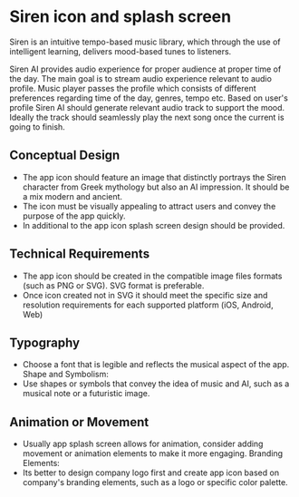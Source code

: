 # Siren icon and splash screen

Siren is an intuitive tempo-based music library, which through the use of intelligent learning, delivers mood-based tunes to listeners.

Siren AI provides audio experience for proper audience at proper time of the day. The main goal is to stream audio experience relevant to audio profile. Music player passes the profile which consists of different preferences regarding time of the day, genres, tempo etc. Based on user's profile Siren AI should generate relevant audio track to support the mood. Ideally the track should seamlessly play the next song once the current is going to finish.

## Conceptual Design

- The app icon should feature an image that distinctly portrays the Siren character from Greek mythology but also an AI impression. It should be a mix modern and ancient.
- The icon must be visually appealing to attract users and convey the purpose of the app quickly.
- In additional to the app icon splash screen design should be provided.

## Technical Requirements

- The app icon should be created in the compatible image files formats (such as PNG or SVG). SVG format is preferable.
- Once icon created not in SVG it should meet the specific size and resolution requirements for each supported platform (iOS, Android, Web)

## Typography

- Choose a font that is legible and reflects the musical aspect of the app.
Shape and Symbolism:
- Use shapes or symbols that convey the idea of music and AI, such as a musical note or a futuristic image.

## Animation or Movement

- Usually app splash screen allows for animation, consider adding movement or animation elements to make it more engaging.
Branding Elements:
- Its better to design company logo first and create app icon based on company's branding elements, such as a logo or specific color palette.
